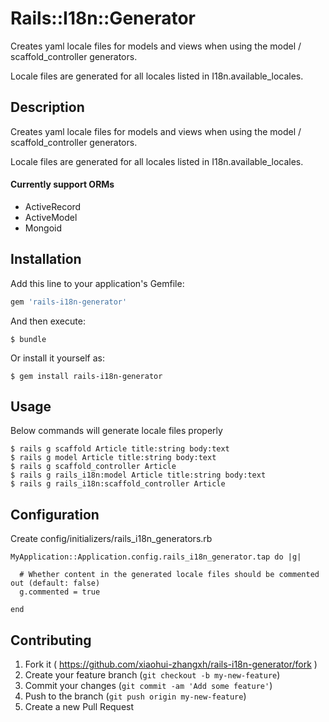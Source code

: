 # Rails::I18n::Generator

Creates yaml locale files for models and views when using the model / scaffold_controller generators.

Locale files are generated for all locales listed in I18n.available_locales.

## Description

Creates yaml locale files for models and views when using the model / scaffold_controller generators.

Locale files are generated for all locales listed in I18n.available_locales.

#### Currently support ORMs

* ActiveRecord
* ActiveModel
* Mongoid

## Installation

Add this line to your application's Gemfile:

```ruby
gem 'rails-i18n-generator'
```

And then execute:

    $ bundle

Or install it yourself as:

    $ gem install rails-i18n-generator

## Usage

Below commands will generate locale files properly

    $ rails g scaffold Article title:string body:text
    $ rails g model Article title:string body:text
    $ rails g scaffold_controller Article
    $ rails g rails_i18n:model Article title:string body:text
    $ rails g rails_i18n:scaffold_controller Article

## Configuration

Create config/initializers/rails_i18n_generators.rb

    MyApplication::Application.config.rails_i18n_generator.tap do |g|
    
      # Whether content in the generated locale files should be commented out (default: false)
      g.commented = true 

    end


## Contributing

1. Fork it ( https://github.com/xiaohui-zhangxh/rails-i18n-generator/fork )
2. Create your feature branch (`git checkout -b my-new-feature`)
3. Commit your changes (`git commit -am 'Add some feature'`)
4. Push to the branch (`git push origin my-new-feature`)
5. Create a new Pull Request
